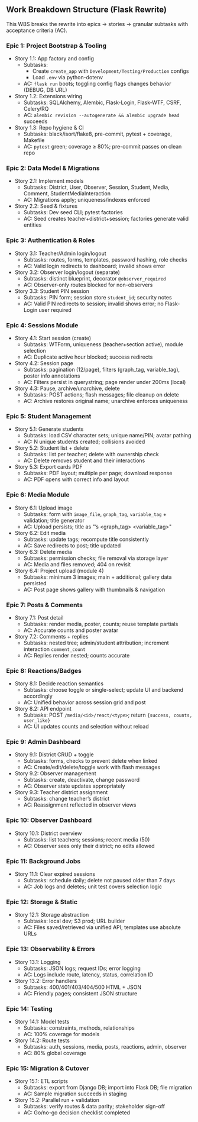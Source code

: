 ## Work Breakdown Structure (Flask Rewrite)

This WBS breaks the rewrite into epics → stories → granular subtasks with acceptance criteria (AC).

### Epic 1: Project Bootstrap & Tooling
- Story 1.1: App factory and config
  - Subtasks:
    - Create `create_app` with `Development/Testing/Production` configs
    - Load `.env` via python-dotenv
  - AC: `flask run` boots; toggling config flags changes behavior (DEBUG, DB URL)
- Story 1.2: Extensions wiring
  - Subtasks: SQLAlchemy, Alembic, Flask-Login, Flask-WTF, CSRF, Celery/RQ
  - AC: `alembic revision --autogenerate && alembic upgrade head` succeeds
- Story 1.3: Repo hygiene & CI
  - Subtasks: black/isort/flake8, pre-commit, pytest + coverage, Makefile
  - AC: `pytest` green; coverage ≥ 80%; pre-commit passes on clean repo

### Epic 2: Data Model & Migrations
- Story 2.1: Implement models
  - Subtasks: District, User, Observer, Session, Student, Media, Comment, StudentMediaInteraction
  - AC: Migrations apply; uniqueness/indexes enforced
- Story 2.2: Seed & fixtures
  - Subtasks: Dev seed CLI; pytest factories
  - AC: Seed creates teacher+district+session; factories generate valid entities

### Epic 3: Authentication & Roles
- Story 3.1: Teacher/Admin login/logout
  - Subtasks: routes, forms, templates, password hashing, role checks
  - AC: Valid login redirects to dashboard; invalid shows error
- Story 3.2: Observer login/logout (separate)
  - Subtasks: distinct blueprint, decorator `@observer_required`
  - AC: Observer-only routes blocked for non-observers
- Story 3.3: Student PIN session
  - Subtasks: PIN form; session store `student_id`; security notes
  - AC: Valid PIN redirects to session; invalid shows error; no Flask-Login user required

### Epic 4: Sessions Module
- Story 4.1: Start session (create)
  - Subtasks: WTForm, uniqueness (teacher+section active), module selection
  - AC: Duplicate active hour blocked; success redirects
- Story 4.2: Session page
  - Subtasks: pagination (12/page), filters (graph_tag, variable_tag), poster info annotations
  - AC: Filters persist in querystring; page render under 200ms (local)
- Story 4.3: Pause, archive/unarchive, delete
  - Subtasks: POST actions; flash messages; file cleanup on delete
  - AC: Archive restores original name; unarchive enforces uniqueness

### Epic 5: Student Management
- Story 5.1: Generate students
  - Subtasks: load CSV character sets; unique name/PIN; avatar pathing
  - AC: N unique students created; collisions avoided
- Story 5.2: Student list + delete
  - Subtasks: list per teacher; delete with ownership check
  - AC: Delete removes student and their interactions
- Story 5.3: Export cards PDF
  - Subtasks: PDF layout; multiple per page; download response
  - AC: PDF opens with correct info and layout

### Epic 6: Media Module
- Story 6.1: Upload image
  - Subtasks: form with `image_file`, `graph_tag`, `variable_tag` + validation; title generator
  - AC: Upload persists; title as "<poster>’s <graph_tag> <variable_tag>"
- Story 6.2: Edit media
  - Subtasks: update tags; recompute title consistently
  - AC: Save redirects to post; title updated
- Story 6.3: Delete media
  - Subtasks: permission checks; file removal via storage layer
  - AC: Media and files removed; 404 on revisit
- Story 6.4: Project upload (module 4)
  - Subtasks: minimum 3 images; main + additional; gallery data persisted
  - AC: Post page shows gallery with thumbnails & navigation

### Epic 7: Posts & Comments
- Story 7.1: Post detail
  - Subtasks: render media, poster, counts; reuse template partials
  - AC: Accurate counts and poster avatar
- Story 7.2: Comments + replies
  - Subtasks: nested tree; admin/student attribution; increment interaction `comment_count`
  - AC: Replies render nested; counts accurate

### Epic 8: Reactions/Badges
- Story 8.1: Decide reaction semantics
  - Subtasks: choose toggle or single-select; update UI and backend accordingly
  - AC: Unified behavior across session grid and post
- Story 8.2: API endpoint
  - Subtasks: POST `/media/<id>/react/<type>`; return `{success, counts, user_like}`
  - AC: UI updates counts and selection without reload

### Epic 9: Admin Dashboard
- Story 9.1: District CRUD + toggle
  - Subtasks: forms, checks to prevent delete when linked
  - AC: Create/edit/delete/toggle work with flash messages
- Story 9.2: Observer management
  - Subtasks: create, deactivate, change password
  - AC: Observer state updates appropriately
- Story 9.3: Teacher district assignment
  - Subtasks: change teacher’s district
  - AC: Reassignment reflected in observer views

### Epic 10: Observer Dashboard
- Story 10.1: District overview
  - Subtasks: list teachers; sessions; recent media (50)
  - AC: Observer sees only their district; no edits allowed

### Epic 11: Background Jobs
- Story 11.1: Clear expired sessions
  - Subtasks: schedule daily; delete not paused older than 7 days
  - AC: Job logs and deletes; unit test covers selection logic

### Epic 12: Storage & Static
- Story 12.1: Storage abstraction
  - Subtasks: local dev; S3 prod; URL builder
  - AC: Files saved/retrieved via unified API; templates use absolute URLs

### Epic 13: Observability & Errors
- Story 13.1: Logging
  - Subtasks: JSON logs; request IDs; error logging
  - AC: Logs include route, latency, status, correlation ID
- Story 13.2: Error handlers
  - Subtasks: 400/401/403/404/500 HTML + JSON
  - AC: Friendly pages; consistent JSON structure

### Epic 14: Testing
- Story 14.1: Model tests
  - Subtasks: constraints, methods, relationships
  - AC: 100% coverage for models
- Story 14.2: Route tests
  - Subtasks: auth, sessions, media, posts, reactions, admin, observer
  - AC: 80% global coverage

### Epic 15: Migration & Cutover
- Story 15.1: ETL scripts
  - Subtasks: export from Django DB; import into Flask DB; file migration
  - AC: Sample migration succeeds in staging
- Story 15.2: Parallel run + validation
  - Subtasks: verify routes & data parity; stakeholder sign-off
  - AC: Go/no-go decision checklist completed


